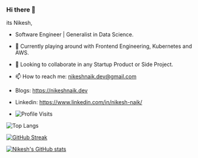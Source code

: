 ### Hi there 👋

its Nikesh,

- Software Engineer | Generalist in Data Science.
- 🌱 Currently playing around with Frontend Engineering, Kubernetes and AWS.
- 💼 Looking to collaborate in any Startup Product or Side Project.
- 📫 How to reach me: nikeshnaik.dev@gmail.com 
- Blogs: https://nikeshnaik.dev 
- Linkedin: https://www.linkedin.com/in/nikesh-naik/

- ![Profile Visits](https://komarev.com/ghpvc/?username=nikeshnaik)


![Top Langs](https://github-readme-stats.vercel.app/api/top-langs/?username=nikeshnaik&hide=haskell&layout=compact)

[![GitHub Streak](https://github-readme-streak-stats.herokuapp.com/?user=nikeshnaik)](https://git.io/streak-stats)

[![Nikesh's GitHub stats](https://github-readme-stats.vercel.app/api?username=nikeshnaik&hide=stars)](https://github.com/anuraghazra/github-readme-stats)

